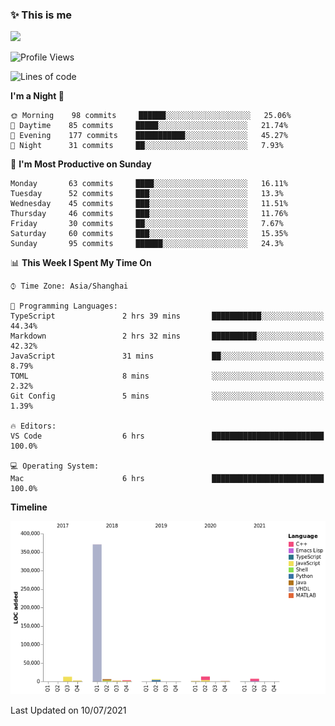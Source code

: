 <!--

**icyzeroice/icyzeroice** is a ✨ _special_ ✨ repository because its `README.md` (this file) appears on your GitHub profile.

Here are some ideas to get you started:

- 🔭 I’m currently working on ...
- 🌱 I’m currently learning ...
- 👯 I’m looking to collaborate on ...
- 🤔 I’m looking for help with ...
- 💬 Ask me about ...
- 📫 How to reach me: ...
- 😄 Pronouns: ...
- ⚡ Fun fact: ...

-->

### ✨ This is me

![](https://github-readme-stats.vercel.app/api?username=icyzeroice)

<!--START_SECTION:waka-->
![Profile Views](http://img.shields.io/badge/Profile%20Views-0-blue)

![Lines of code](https://img.shields.io/badge/From%20Hello%20World%20I%27ve%20Written-428456%20lines%20of%20code-blue)

**I'm a Night 🦉** 

```text
🌞 Morning    98 commits     ██████░░░░░░░░░░░░░░░░░░░   25.06% 
🌆 Daytime    85 commits     █████░░░░░░░░░░░░░░░░░░░░   21.74% 
🌃 Evening    177 commits    ███████████░░░░░░░░░░░░░░   45.27% 
🌙 Night      31 commits     ██░░░░░░░░░░░░░░░░░░░░░░░   7.93%

```
📅 **I'm Most Productive on Sunday** 

```text
Monday       63 commits     ████░░░░░░░░░░░░░░░░░░░░░   16.11% 
Tuesday      52 commits     ███░░░░░░░░░░░░░░░░░░░░░░   13.3% 
Wednesday    45 commits     ███░░░░░░░░░░░░░░░░░░░░░░   11.51% 
Thursday     46 commits     ███░░░░░░░░░░░░░░░░░░░░░░   11.76% 
Friday       30 commits     ██░░░░░░░░░░░░░░░░░░░░░░░   7.67% 
Saturday     60 commits     ███░░░░░░░░░░░░░░░░░░░░░░   15.35% 
Sunday       95 commits     ██████░░░░░░░░░░░░░░░░░░░   24.3%

```


📊 **This Week I Spent My Time On** 

```text
⌚︎ Time Zone: Asia/Shanghai

💬 Programming Languages: 
TypeScript               2 hrs 39 mins       ███████████░░░░░░░░░░░░░░   44.34% 
Markdown                 2 hrs 32 mins       ██████████░░░░░░░░░░░░░░░   42.32% 
JavaScript               31 mins             ██░░░░░░░░░░░░░░░░░░░░░░░   8.79% 
TOML                     8 mins              ░░░░░░░░░░░░░░░░░░░░░░░░░   2.32% 
Git Config               5 mins              ░░░░░░░░░░░░░░░░░░░░░░░░░   1.39%

🔥 Editors: 
VS Code                  6 hrs               █████████████████████████   100.0%

💻 Operating System: 
Mac                      6 hrs               █████████████████████████   100.0%

```

**Timeline**

![Chart not found](https://raw.githubusercontent.com/icyzeroice/icyzeroice/main/charts/bar_graph.png) 


 Last Updated on 10/07/2021
<!--END_SECTION:waka-->

<!--

### Related
- https://github.com/abhisheknaiidu/awesome-github-profile-readme
- https://github.com/coderjojo/creative-profile-readme
- https://github.com/elangosundar/awesome-README-templates
- https://github.com/durgeshsamariya/awesome-github-profile-readme-templates
- https://github.com/anmol098/waka-readme-stats

-->
